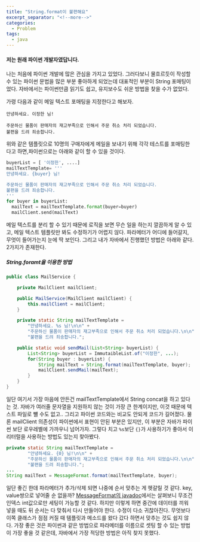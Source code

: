 ```yaml
---
title: "String.format이 불편해요"
excerpt_separator: "<!--more-->"
categories:
  - Problem
tags:
  - java
---
```


#### 저는 원래 파이썬 개발자였답니다.

나는 처음에 파이썬 개발에 많은 관심을 가지고 있었다. 그러다보니 물흐르듯이 작성할 수 있는 파이썬 문법을 많은 부분 좋아하게 되었는데 대표적인 부분이 String 포매팅이었다. 자바에서는 파이썬만큼 읽기도 쉽고, 유지보수도 쉬운 방법을 찾을 수가 없었다.

 <!--more-->

가령 다음과 같이 메일 텍스트 포매팅을 지정한다고 해보자.

```
안녕하세요. 이정한 님!

주문하신 물품이 판매자의 재고부족으로 인해서 주문 취소 처리 되었습니다.
불편을 드려 죄송합니다.
```

위와 같은 템플릿으로 10명의 구매자에게 메일을 보내기 위해 각각 테스트를 포매팅한다고 하면,파이썬으로는 아래와 같이 할 수 있을 것이다.

```python
buyerList = [ '이정한', ....]
mailTextTemplate= '''
안녕하세요. {buyer} 님!

주문하신 물품이 판매자의 재고부족으로 인해서 주문 취소 처리 되었습니다.
불편을 드려 죄송합니다.
'''
for buyer in buyerList:
  mailText = mailTextTemplate.format(buyer=buyer)
  mailClient.send(mailText)
```

메일 텍스트를 분리 할 수 있기 때문에 로직을 보면 무슨 일을 하는지 깔끔하게 알 수 있고, 메일 텍스트 템플릿만 봐도 수정하기가 어렵지 않다. 파라메터가 어디에 들어갈지, 무엇이 들어가는지 눈에 딱 보인다. 그리고 내가 자바에서 진행했던 방법은 아래와 같다. 2가지가 존재한다.

##### String.foramt을 이용한 방법

```java
public class MailService {

    private MailClient mailClient;

    public MailService(MailClient mailClient) {
        this.mailClient = mailClient;
    }

    private static String mailTextTemplate =
        "안녕하세요. %s 님!\n\n" +
        "주문하신 물품이 판매자의 재고부족으로 인해서 주문 취소 처리 되었습니다.\n\n" +
        "불편을 드려 죄송합니다.";

    public static void sendMail(List<String> buyerList) {
        List<String> buyerList = ImmutaibleList.of("이정한", ...);
        for(String buyer : buyerList) {
            String mailText = String.format(mailTextTemplate, buyer);
            mailClient.sendMail(mailText);
        }
    }
}
```

일단 여기서 가장 마음에 안든건 mailTextTemplate에서 String concat을 하고 있다는 것. 자바가 여러줄 문자열을 지원하지 않는 것이 가장 큰 한계이지만, 이것 때문에 텍스트 파일로 뺼 수도 없고.. 그리고 파이썬 코드와는 비교도 안되게 코드가 길어졌다. 물론 mailClient 의존성이 파이썬에서 표현이 안된 부분은 있지만, 이 부분은 자바가 파이썬 보단 로우레벨에 가까우니 넘어가자. 그렇다 치고 `%s`보단 `{}`가 사용하기가 좋아서 이 리터럴을 사용하는 방법도 있는지 찾아봤다.

```java
private static String mailTextTemplate =
        "안녕하세요. {0} 님!\n\n" +
        "주문하신 물품이 판매자의 재고부족으로 인해서 주문 취소 처리 되었습니다.\n\n" +
        "불편을 드려 죄송합니다.";
...
String mailText = MessageFormat.format(mailTextTemplate, buyer);
```

일단 좋긴 한데 파라메터가 추가/삭제 되면 나중에 순서 맞추는 게 헷갈릴 것 같다. key, value쌍으로 넣어줄 순 없을까? [MessageFormat의 javadoc](https://docs.oracle.com/javase/8/docs/api/java/text/MessageFormat.html)에서는 살펴보니 무조건 인덱스 int값으로만 세팅이 가능할 것 같다. 하지만 이렇게 하면 중간에 데이터를 끼워 넣을 때도 뒤 순서는 다 맞춰서 다시 만들어야 한다. 수정이 다소 귀찮아진다. 무엇보다 이쪽 클래스가 점점 커질 때 템플릿과 메소드를 왔다 갔다 하면서 맞추는 것도 쉽지 않다. 가장 좋은 것은 파이썬과 같은 방법으로 파라메터를 이름으로 셋팅 할 수 있는 방법이 가장 좋을 것 같은데, 자바에서 가장 적당한 방법은 아직 찾지 못했다.
